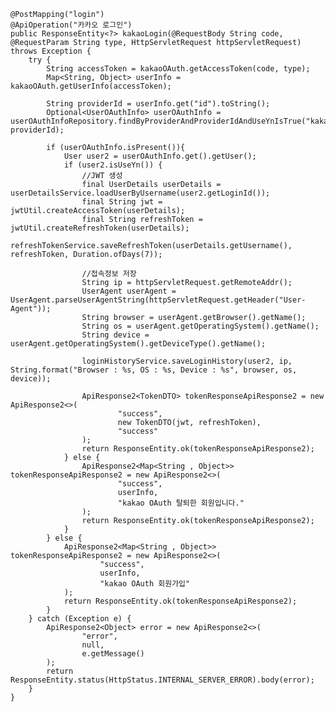     @PostMapping("login")
    @ApiOperation("카카오 로그인")
    public ResponseEntity<?> kakaoLogin(@RequestBody String code, @RequestParam String type, HttpServletRequest httpServletRequest) throws Exception {
        try {
            String accessToken = kakaoOAuth.getAccessToken(code, type);
            Map<String, Object> userInfo = kakaoOAuth.getUserInfo(accessToken);

            String providerId = userInfo.get("id").toString();
            Optional<UserOAuthInfo> userOAuthInfo = userOAuthInfoRepository.findByProviderAndProviderIdAndUseYnIsTrue("kakao", providerId);

            if (userOAuthInfo.isPresent()){
                User user2 = userOAuthInfo.get().getUser();
                if (user2.isUseYn()) {
                    //JWT 생성
                    final UserDetails userDetails = userDetailsService.loadUserByUsername(user2.getLoginId());
                    final String jwt = jwtUtil.createAccessToken(userDetails);
                    final String refreshToken = jwtUtil.createRefreshToken(userDetails);
                    refreshTokenService.saveRefreshToken(userDetails.getUsername(), refreshToken, Duration.ofDays(7));

                    //접속정보 저장
                    String ip = httpServletRequest.getRemoteAddr();
                    UserAgent userAgent = UserAgent.parseUserAgentString(httpServletRequest.getHeader("User-Agent"));
                    String browser = userAgent.getBrowser().getName();
                    String os = userAgent.getOperatingSystem().getName();
                    String device = userAgent.getOperatingSystem().getDeviceType().getName();

                    loginHistoryService.saveLoginHistory(user2, ip, String.format("Browser : %s, OS : %s, Device : %s", browser, os, device));

                    ApiResponse2<TokenDTO> tokenResponseApiResponse2 = new ApiResponse2<>(
                            "success",
                            new TokenDTO(jwt, refreshToken),
                            "success"
                    );
                    return ResponseEntity.ok(tokenResponseApiResponse2);
                } else {
                    ApiResponse2<Map<String , Object>> tokenResponseApiResponse2 = new ApiResponse2<>(
                            "success",
                            userInfo,
                            "kakao OAuth 탈퇴한 회원입니다."
                    );
                    return ResponseEntity.ok(tokenResponseApiResponse2);
                }
            } else {
                ApiResponse2<Map<String , Object>> tokenResponseApiResponse2 = new ApiResponse2<>(
                        "success",
                        userInfo,
                        "kakao OAuth 회원가입"
                );
                return ResponseEntity.ok(tokenResponseApiResponse2);
            }
        } catch (Exception e) {
            ApiResponse2<Object> error = new ApiResponse2<>(
                    "error",
                    null,
                    e.getMessage()
            );
            return ResponseEntity.status(HttpStatus.INTERNAL_SERVER_ERROR).body(error);
        }
    }
